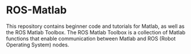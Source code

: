 # ROS-Matlab
This repository contains beginner code and tutorials for Matlab, as well as the ROS Matlab Toolbox. The ROS Matlab Toolbox is a collection of Matlab functions that enable communication between Matlab and ROS (Robot Operating System) nodes. 
